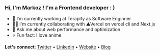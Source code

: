 ### Hi, I'm Markoz ! I'm a Frontend developer : )

<!--
**markozxuu/markozxuu** is a ✨ _special_ ✨ repository because its `README.md` (this file) appears on your GitHub profile.

Here are some ideas to get you started:

- 🔭 I’m currently working on ...
- 🌱 I’m currently learning ...
- 💻 I’m currently to collaborate on ...
- 🤔 I’m looking for help with ...
- 💬 Ask me about ...
- 📫 How to reach me: ...
- 😄 Pronouns: ...
- ⚡ Fun fact: ...
-->

- 🔭 I’m currently working at Terapify as Software Enginner
- 👨‍💻 I'm currently collaborating with ▲Vercel on vercel cli and Next.js
- 💬 Ask me about web performance and optimization
- ⚡ Fun fact: I love anime

 **Let's connect**: [Twitter](https://twitter.com/markozxuu) • [Linkedin](https://www.linkedin.com/in/markozpena/) • [Website](https://markozxuu.com) • [Blog](https://markozxuu.com/blog)


